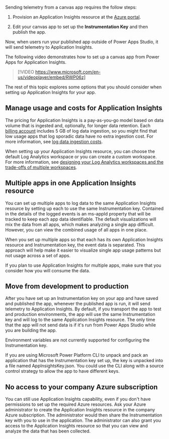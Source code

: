 Sending telemetry from a canvas app requires the follow steps:

1. Provision an Application Insights resource at the [Azure portal](https://portal.azure.com/?azure-portal=true).

2. Edit your canvas app to set up the **Instrumentation Key** and then publish the app.

Now, when users run your published app outside of Power Apps Studio, it will send telemetry to Application Insights.

The following video demonstrates how to set up a canvas app from Power Apps for Application Insights.

> [!VIDEO https://www.microsoft.com/en-us/videoplayer/embed/RWP06z]

The rest of this topic explores some options that you should consider when setting up Application Insights for your app.

## Manage usage and costs for Application Insights

The pricing for Application Insights is a pay-as-you-go model based on data volume that is ingested and, optionally, for longer data retention. Each [billing account](/azure/cost-management-billing/manage/view-all-accounts/?azure-portal=true) includes 5 GB of log data ingestion, so you might find that low usage apps that log sporadic data have no extra ingestion cost. For more information, see [log data ingestion costs](https://azure.microsoft.com/pricing/details/monitor/?azure-portal=true).

When setting up your Application Insights resource, you can choose the default Log Analytics workspace or you can create a custom workspace. For more information, see [designing your Log Analytics workspaces and the trade-offs of multiple workspaces](/azure/azure-monitor/logs/design-logs-deployment/?azure-portal=true).

## Multiple apps in one Application Insights resource

You can set up multiple apps to log data to the same Application Insights resource by setting up each to use the same Instrumentation key. Contained in the details of the logged events is an ms-appId property that will be tracked to keep each app data identifiable. The default visualizations will mix the data from all apps, which makes analyzing a single app difficult. However, you can view the combined usage of all apps in one place.

When you set up multiple apps so that each has its own Application Insights resource and Instrumentation key, the event data is separated. This approach will help make it easier to visualize single app usage patterns but not usage across a set of apps.

If you plan to use Application Insights for multiple apps, make sure that you consider how you will consume the data.

## Move from development to production

After you have set up an Instrumentation key on your app and have saved and published the app, whenever the published app is run, it will send telemetry to Application Insights. By default, if you transport the app to test and production environments, the app will use the same Instrumentation key and will log to the same Application Insights resource. The only time that the app will not send data is if it's run from Power Apps Studio while you are building the app.

Environment variables are not currently supported for configuring the Instrumentation key.

If you are using Microsoft Power Platform CLI to unpack and pack an application that has the Instrumentation key set up, the key is unpacked into a file named AppInsightsKey.json. You could use the CLI along with a source control strategy to allow the app to have different keys.

## No access to your company Azure subscription

You can still use Application Insights capability, even if you don't have permissions to set up the required Azure resources. Ask your Azure administrator to create the Application Insights resource in the company Azure subscription. The administrator would then share the Instrumentation key with you to use in the application. The administrator can also grant you access to the Application Insights resource so that you can view and analyze the data that has been collected.
